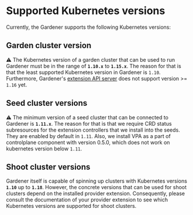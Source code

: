 # Supported Kubernetes versions

Currently, the Gardener supports the following Kubernetes versions:

## Garden cluster version

:warning: The Kubernetes version of a garden cluster that can be used to run Gardener must be in the range of **`1.10.x`** to  **`1.15.x`**.
The reason for that is that the least supported Kubernetes version in Gardener is `1.10`.
Furthermore, Gardener's [extension API server](https://kubernetes.io/docs/concepts/extend-kubernetes/api-extension/apiserver-aggregation/) does not support version >= `1.16` yet.

## Seed cluster versions

:warning: The minimum version of a seed cluster that can be connected to Gardener is **`1.11.x`**.
The reason for that is that we require CRD status subresources for the extension controllers that we install into the seeds. They are enabled by default in `1.11`. Also, we install VPA as a part of controlplane component with version 0.5.0, which does not work on kubernetes version below `1.11`.

## Shoot cluster versions

Gardener itself is capable of spinning up clusters with Kubernetes versions **`1.10`** up to **`1.18`**.
However, the concrete versions that can be used for shoot clusters depend on the installed provider extension.
Consequently, please consult the documentation of your provider extension to see which Kubernetes versions are supported for shoot clusters.
